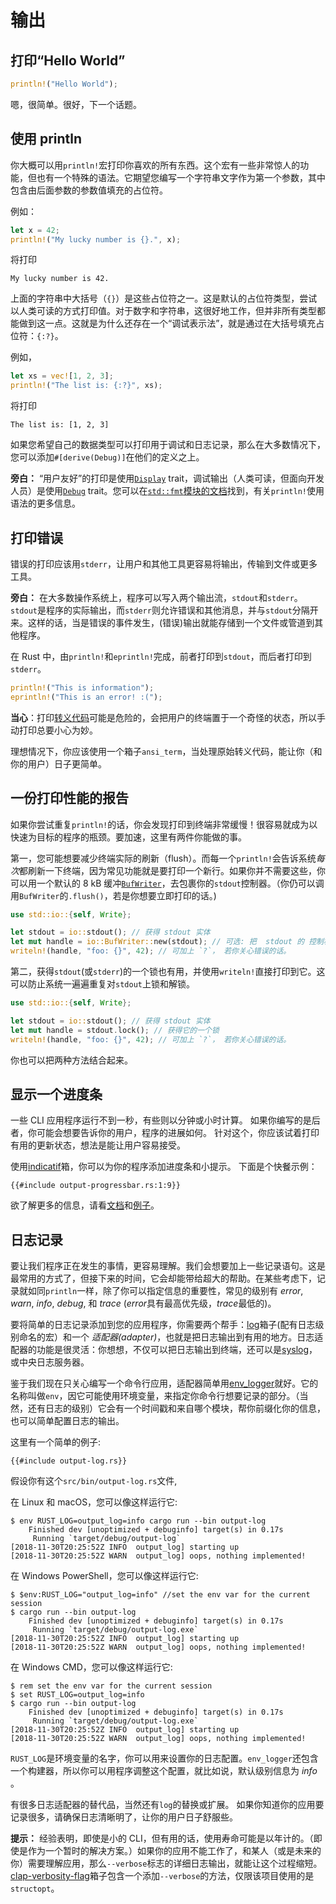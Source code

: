 # 输出

## 打印“Hello World”

```rust
println!("Hello World");
```

嗯，很简单。很好，下一个话题。

## 使用 println

你大概可以用`println!`宏打印你喜欢的所有东西。这个宏有一些非常惊人的功能，但也有一个特殊的语法。它期望您编写一个字符串文字作为第一个参数，其中包含由后面参数的参数值填充的占位符。

例如：

```rust
let x = 42;
println!("My lucky number is {}.", x);
```

将打印

```console
My lucky number is 42.
```

上面的字符串中大括号（`{}`）是这些占位符之一。这是默认的占位符类型，尝试以人类可读的方式打印值。对于数字和字符串，这很好地工作，但并非所有类型都能做到这一点。这就是为什么还存在一个“调试表示法”，就是通过在大括号填充占位符：`{:?}`。

例如，

```rust
let xs = vec![1, 2, 3];
println!("The list is: {:?}", xs);
```

将打印

```console
The list is: [1, 2, 3]
```

如果您希望自己的数据类型可以打印用于调试和日志记录，那么在大多数情况下，您可以添加`#[derive(Debug)]`在他们的定义之上。

<aside>

**旁白：** “用户友好”的打印是使用[`Display`] trait，调试输出（人类可读，但面向开发人员）是使用[`Debug`] trait。您可以在[`std::fmt`模块的文档][std::fmt]找到，有关`println!`使用语法的更多信息。

[`display`]: https://doc.rust-lang.org/1.31.0/std/fmt/trait.Display.html
[`debug`]: https://doc.rust-lang.org/1.31.0/std/fmt/trait.Debug.html
[std::fmt]: https://doc.rust-lang.org/1.31.0/std/fmt/index.html

</aside>

## 打印错误

错误的打印应该用`stderr`，让用户和其他工具更容易将输出，传输到文件或更多工具。

<aside>

**旁白：** 在大多数操作系统上，程序可以写入两个输出流，`stdout`和`stderr`。 `stdout`是程序的实际输出，而`stderr`则允许错误和其他消息，并与`stdout`分隔开来。这样的话，当是错误的事件发生，(错误)输出就能存储到一个文件或管道到其他程序。

</aside>

在 Rust 中，由`println!`和`eprintln!`完成，前者打印到`stdout`，而后者打印到`stderr`。

```rust
println!("This is information");
eprintln!("This is an error! :(");
```

<aside>

**当心**：打印[转义代码][escape codes]可能是危险的，会把用户的终端置于一个奇怪的状态，所以手动打印总要小心为妙。

[escape codes]: https://en.wikipedia.org/wiki/ANSI_escape_code

理想情况下，你应该使用一个箱子`ansi_term`，当处理原始转义代码，能让你（和你的用户）日子更简单。

</aside>

## 一份打印性能的报告

如果你尝试重复`println!`的话，你会发现打印到终端非常缓慢！很容易就成为以快速为目标的程序的瓶颈。要加速，这里有两件你能做的事。

第一，您可能想要减少终端实际的刷新（flush）。而每一个`println!`会告诉系统*每次*都刷新一下终端，因为常见功能就是要打印一个新行。如果你并不需要这些，你可以用一个默认的 8 kB 缓冲[`BufWriter`]，去包裹你的`stdout`控制器。（你仍可以调用`BufWriter`的`.flush()`，若是你想要立即打印的话。)

```rust
use std::io::{self, Write};

let stdout = io::stdout(); // 获得 stdout 实体
let mut handle = io::BufWriter::new(stdout); // 可选: 把  stdout 的 控制权 包裹进一个 buffer
writeln!(handle, "foo: {}", 42); // 可加上 `?`， 若你关心错误的话。
```

第二，获得`stdout`(或`stderr`)的一个锁也有用，并使用`writeln!`直接打印到它。这可以防止系统一遍遍重复对`stdout`上锁和解锁。

```rust
use std::io::{self, Write};

let stdout = io::stdout(); // 获得 stdout 实体
let mut handle = stdout.lock(); // 获得它的一个锁
writeln!(handle, "foo: {}", 42); // 可加上 `?`， 若你关心错误的话。
```

你也可以把两种方法结合起来。

[`bufwriter`]: https://doc.rust-lang.org/1.31.0/std/io/struct.BufWriter.html

## 显示一个进度条

一些 CLI 应用程序运行不到一秒，有些则以分钟或小时计算。
如果你编写的是后者，你可能会想要告诉你的用户，程序的进展如何。
针对这个，你应该试着打印有用的更新状态，想法是能让用户容易接受。

使用[indicatif]箱，你可以为你的程序添加进度条和小提示。
下面是个快餐示例：

```rust,ignore
{{#include output-progressbar.rs:1:9}}
```

欲了解更多的信息，请看[文档][indicatif docs]和[例子][indicatif examples]。

[indicatif]: https://crates.io/crates/indicatif
[indicatif docs]: https://docs.rs/indicatif
[indicatif examples]: https://github.com/mitsuhiko/indicatif/tree/master/examples

## 日志记录

要让我们程序正在发生的事情，更容易理解。我们会想要加上一些记录语句。这是最常用的方式了，但接下来的时间，它会却能带给超大的帮助。在某些考虑下，记录就如同`println`一样，除了你可以指定信息的重要性，常见的级别有 _error_, _warn_, _info_, _debug_, 和 _trace_ (*error*具有最高优先级，*trace*最低的)。

要将简单的日志记录添加到您的应用程序，你需要两个帮手：[log]箱子(配有日志级别命名的宏）和一个 _适配器(adapter)_，也就是把日志输出到有用的地方。日志适配器的功能是很灵活：你想想，不仅可以把日志输出到终端，还可以是[syslog]，或中央日志服务器。

[syslog]: https://en.wikipedia.org/wiki/Syslog

鉴于我们现在只关心编写一个命令行应用，适配器简单用[env_logger]就好。它的名称叫做`env`，因它可能使用环境变量，来指定你命令行想要记录的部分。（当然，还有日志的级别）它会有一个时间戳和来自哪个模块，帮你前缀化你的信息，也可以简单配置日志的输出。

[log]: https://crates.io/crates/log
[env_logger]: https://crates.io/crates/env_logger

这里有一个简单的例子:

```rust,ignore
{{#include output-log.rs}}
```

假设你有这个`src/bin/output-log.rs`文件,

在 Linux 和 macOS，您可以像这样运行它:

```console
$ env RUST_LOG=output_log=info cargo run --bin output-log
    Finished dev [unoptimized + debuginfo] target(s) in 0.17s
     Running `target/debug/output-log`
[2018-11-30T20:25:52Z INFO  output_log] starting up
[2018-11-30T20:25:52Z WARN  output_log] oops, nothing implemented!
```

在 Windows PowerShell，您可以像这样运行它:

```console
$ $env:RUST_LOG="output_log=info" //set the env var for the current session
$ cargo run --bin output-log
    Finished dev [unoptimized + debuginfo] target(s) in 0.17s
     Running `target/debug/output-log.exe`
[2018-11-30T20:25:52Z INFO  output_log] starting up
[2018-11-30T20:25:52Z WARN  output_log] oops, nothing implemented!
```

在 Windows CMD，您可以像这样运行它:

```console
$ rem set the env var for the current session
$ set RUST_LOG=output_log=info
$ cargo run --bin output-log
    Finished dev [unoptimized + debuginfo] target(s) in 0.17s
     Running `target/debug/output-log.exe`
[2018-11-30T20:25:52Z INFO  output_log] starting up
[2018-11-30T20:25:52Z WARN  output_log] oops, nothing implemented!
```

`RUST_LOG`是环境变量的名字，你可以用来设置你的日志配置。`env_logger`还包含一个构建器，所以你可以用程序调整这个配置，就比如说，默认级别信息为 _info_ 。

有很多日志适配器的替代品，当然还有`log`的替换或扩展。
如果你知道你的应用要记录很多，请确保日志清晰明了，让你的用户日子舒服些。

<aside>

**提示：** 经验表明，即使是小的 CLI，但有用的话，使用寿命可能是以年计的。（即使是作为一个暂时的解决方案。）如果你的应用不能工作了，和某人（或是未来的你）需要理解应用，那么`--verbose`标志的详细日志输出，就能让这个过程缩短。[clap-verbosity-flag]箱子包含一个添加`--verbose`的方法，仅限该项目使用的是`structopt`。

[clap-verbosity-flag]: https://crates.io/crates/clap-verbosity-flag

</aside>
